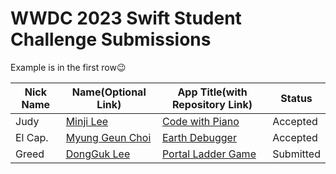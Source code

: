 # WWDC 2023 Swift Student Challenge Submissions

Example is in the first row😉

|Nick Name|Name(Optional Link)|App Title(with Repository Link)|Status|
|---|---|---|---|
|Judy|[Minji Lee](https://github.com/manju-minji)|[Code with Piano](https://github.com/manju-minji/wwdc20)|Accepted|
|El Cap.|[Myung Geun Choi](https://github.com/mgdgc)|[Earth Debugger](https://github.com/mgdgc/earth-debugger)|Accepted|
|Greed|[DongGuk Lee](https://github.com/Greeddk)|[Portal Ladder Game](https://github.com/Greeddk/WWDC2023)|Submitted|
